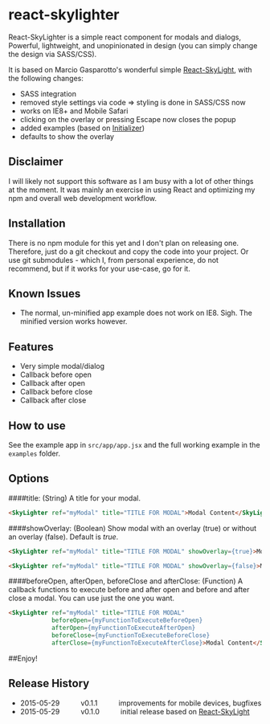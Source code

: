 react-skylighter
================

React-SkyLighter is a simple react component for modals and dialogs, Powerful, lightweight, and unopinionated in design (you can simply change the design via SASS/CSS).

It is based on Marcio Gasparotto's wonderful simple [React-SkyLight](https://github.com/marcio/react-skylight), with the following changes:

- SASS integration
- removed style settings via code => styling is done in SASS/CSS now
- works on IE8+ and Mobile Safari
- clicking on the overlay or pressing Escape now closes the popup
- added examples (based on [Initializer](http://www.initializr.com/))
- defaults to show the overlay


Disclaimer
------------
I will likely not support this software as I am busy with a lot of other things at the moment. It was mainly an exercise in using React and optimizing my npm and overall web development workflow.


Installation
------------

There is no npm module for this yet and I don't plan on releasing one. Therefore, just do a git checkout and copy the code into your project. Or use git submodules - which I, from personal experience, do not recommend, but if it works for your use-case, go for it.


Known Issues
------------

- The normal, un-minified app example does not work on IE8. Sigh. The minified version works however.


Features
--------

- Very simple modal/dialog
- Callback before open
- Callback after open
- Callback before close
- Callback after close


How to use
--------------------

See the example app in `src/app/app.jsx` and the full working example in the `examples` folder.

Options
-------------------

####title: (String)
A title for your modal.
``` html
<SkyLighter ref="myModal" title="TITLE FOR MODAL">Modal Content</SkyLighter>
```
####showOverlay: (Boolean)
Show modal with an overlay (true) or without an overlay (false). Default is *true*.

``` html
<SkyLighter ref="myModal" title="TITLE FOR MODAL" showOverlay={true}>Modal With Overlay</SkyLighter>

<SkyLighter ref="myModal" title="TITLE FOR MODAL" showOverlay={false}>Modal Without Overlay</SkyLighter>
```

####beforeOpen, afterOpen, beforeClose and afterClose: (Function)
A callback functions to execute before and after open and before and after close a modal. You can use just the one you want.
``` html
<SkyLighter ref="myModal" title="TITLE FOR MODAL"
            beforeOpen={myFunctionToExecuteBeforeOpen}
            afterOpen={myFunctionToExecuteAfterOpen}
            beforeClose={myFunctionToExecuteBeforeClose}
            afterClose={myFunctionToExecuteAfterClose}>Modal Content</SkyLighter>
```



##Enjoy!



## Release History
 
 * 2015-05-29   v0.1.1   improvements for mobile devices, bugfixes
 * 2015-05-29   v0.1.0   initial release based on [React-SkyLight](https://github.com/marcio/react-skylight)
